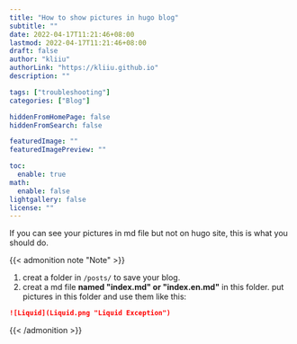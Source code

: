 ```yaml
---
title: "How to show pictures in hugo blog"
subtitle: ""
date: 2022-04-17T11:21:46+08:00
lastmod: 2022-04-17T11:21:46+08:00
draft: false
author: "kliiu"
authorLink: "https://kliiu.github.io"
description: ""

tags: ["troubleshooting"]
categories: ["Blog"]

hiddenFromHomePage: false
hiddenFromSearch: false

featuredImage: ""
featuredImagePreview: ""

toc:
  enable: true
math:
  enable: false
lightgallery: false
license: ""
---
```

If you can see your pictures in md file but not on hugo site, this is what you should do.
<!--more-->

{{< admonition note "Note" >}}
1. creat a folder in `/posts/` to save your blog.
2. creat a md file **named "index.md" or "index.en.md"** in this folder.
   put pictures in this folder and use them like this:
  ```markdown
  ![Liquid](Liquid.png "Liquid Exception")
  ```
{{< /admonition >}}


